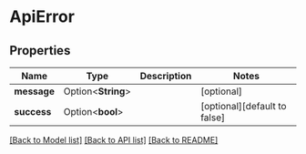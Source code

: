 # ApiError

## Properties

Name | Type | Description | Notes
------------ | ------------- | ------------- | -------------
**message** | Option<**String**> |  | [optional]
**success** | Option<**bool**> |  | [optional][default to false]

[[Back to Model list]](../README.md#documentation-for-models) [[Back to API list]](../README.md#documentation-for-api-endpoints) [[Back to README]](../README.md)


